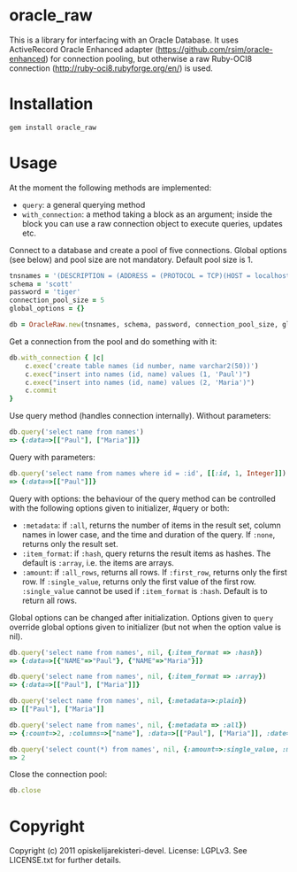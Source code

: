 oracle_raw
==========

This is a library for interfacing with an Oracle Database. It uses ActiveRecord Oracle Enhanced adapter (https://github.com/rsim/oracle-enhanced) for connection pooling, but otherwise a raw Ruby-OCI8 connection (http://ruby-oci8.rubyforge.org/en/) is used. 

Installation 
============

```bash
gem install oracle_raw
```

Usage
=====

At the moment the following methods are implemented:

* `query`: a general querying method
* `with_connection`: a method taking a block as an argument; inside the block you can use a raw connection object to execute queries, updates etc.

Connect to a database and create a pool of five connections. Global options (see below) and pool size are not mandatory. Default pool size is 1. 

```ruby
tnsnames = '(DESCRIPTION = (ADDRESS = (PROTOCOL = TCP)(HOST = localhost)(PORT = 1521)) (CONNECT_DATA = (SERVER = DEDICATED) (SID = TEST)))'
schema = 'scott'
password = 'tiger'
connection_pool_size = 5
global_options = {}

db = OracleRaw.new(tnsnames, schema, password, connection_pool_size, global_options)
```

Get a connection from the pool and do something with it: 

```ruby
db.with_connection { |c| 
	c.exec('create table names (id number, name varchar2(50))') 
	c.exec("insert into names (id, name) values (1, 'Paul')") 
	c.exec("insert into names (id, name) values (2, 'Maria')")
	c.commit
}
```

Use query method (handles connection internally). Without parameters:

```ruby
db.query('select name from names')
=> {:data=>[["Paul"], ["Maria"]]}
```

Query with parameters: 

```ruby
db.query('select name from names where id = :id', [[:id, 1, Integer]])
=> {:data=>[["Paul"]]}
```

Query with options: the behaviour of the query method can be controlled with the following options given to initializer, #query or both: 

* `:metadata`: if `:all`, returns the number of items in the result set, column names in lower case, and the time and duration of the query. If `:none`, returns only the result set. 
* `:item_format`: if `:hash`, query returns the result items as hashes. The default is `:array`, i.e. the items are arrays. 
* `:amount`: if `:all_rows`, returns all rows. If `:first_row`, returns only the first row. If `:single_value`, returns only the first value of the first row. `:single_value` cannot be used if `:item_format` is `:hash`. Default is to return all rows. 

Global options can be changed after initialization. 
Options given to `query` override global options given to initializer (but not when the option value is nil). 

```ruby
db.query('select name from names', nil, {:item_format => :hash})
=> {:data=>[{"NAME"=>"Paul"}, {"NAME"=>"Maria"}]}

db.query('select name from names', nil, {:item_format => :array})
=> {:data=>[["Paul"], ["Maria"]]}

db.query('select name from names', nil, {:metadata=>:plain})
=> [["Paul"], ["Maria"]]

db.query('select name from names', nil, {:metadata => :all})
=> {:count=>2, :columns=>["name"], :data=>[["Paul"], ["Maria"]], :date=>2012-09-17 15:53:46 +0300, :duration=>0.0016196}

db.query('select count(*) from names', nil, {:amount=>:single_value, :metadata=>:plain}).to_i
=> 2
```

Close the connection pool: 

```ruby
db.close
```

Copyright
=========

Copyright (c) 2011 opiskelijarekisteri-devel. License: LGPLv3. See LICENSE.txt for further details.